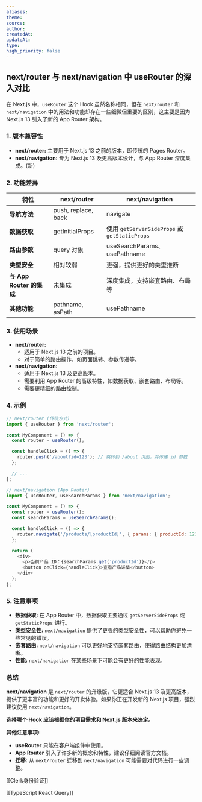 ```yaml
---
aliases: 
theme: 
source: 
author: 
createdAt: 
updateAt: 
type: 
high_priority: false
---
```


## next/router 与 next/navigation 中 useRouter 的深入对比

在 Next.js 中，`useRouter` 这个 Hook 虽然名称相同，但在 `next/router` 和 `next/navigation` 中的用法和功能却存在一些细微但重要的区别，这主要是因为 Next.js 13 引入了新的 App Router 架构。

### 1. 版本兼容性

- **next/router:** 主要用于 Next.js 13 之前的版本，即传统的 Pages Router。
- **next/navigation:** 专为 Next.js 13 及更高版本设计，与 App Router 深度集成。(新)

### 2. 功能差异

| 特性                   | next/router         | next/navigation                            |
| -------------------- | ------------------- | ------------------------------------------ |
| **导航方法**             | push, replace, back | navigate                                   |
| **数据获取**             | getInitialProps     | 使用 `getServerSideProps` 或 `getStaticProps` |
| **路由参数**             | query 对象            | useSearchParams、usePathname                |
| **类型安全**             | 相对较弱                | 更强，提供更好的类型推断                               |
| **与 App Router 的集成** | 未集成                 | 深度集成，支持嵌套路由、布局等                            |
| **其他功能**             | pathname, asPath    | usePathname                                |

### 3. 使用场景

- **next/router:**
  - 适用于 Next.js 13 之前的项目。
  - 对于简单的路由操作，如页面跳转、参数传递等。
- **next/navigation:**
  - 适用于 Next.js 13 及更高版本。
  - 需要利用 App Router 的高级特性，如数据获取、嵌套路由、布局等。
  - 需要更精细的路由控制。

### 4. 示例

```js
// next/router (传统方式)
import { useRouter } from 'next/router';

const MyComponent = () => {
  const router = useRouter();

  const handleClick = () => {
    router.push('/about?id=123'); // 跳转到 /about 页面，并传递 id 参数
  };

  // ...
};

// next/navigation (App Router)
import { useRouter, useSearchParams } from 'next/navigation';

const MyComponent = () => {
  const router = useRouter();
  const searchParams = useSearchParams();

  const handleClick = () => {
    router.navigate('/products/[productId]', { params: { productId: 123 } }); // 嵌套路由，动态路由
  };

  return (
    <div>
      <p>当前产品 ID：{searchParams.get('productId')}</p>
      <button onClick={handleClick}>查看产品详情</button>
    </div>
  );
};
```

### 5. 注意事项

- **数据获取:** 在 App Router 中，数据获取主要通过 `getServerSideProps` 或 `getStaticProps` 进行。
- **类型安全性:** `next/navigation` 提供了更强的类型安全性，可以帮助你避免一些常见的错误。
- **嵌套路由:** `next/navigation` 可以更好地支持嵌套路由，使得路由结构更加清晰。
- **性能:** `next/navigation` 在某些场景下可能会有更好的性能表现。

### 总结

**next/navigation** 是 `next/router` 的升级版，它更适合 Next.js 13 及更高版本，提供了更丰富的功能和更好的开发体验。如果你正在开发新的 Next.js 项目，强烈建议使用 `next/navigation`。

**选择哪个 Hook 应该根据你的项目需求和 Next.js 版本来决定。**

**其他注意事项:**

- **useRouter** 只能在客户端组件中使用。
- **App Router** 引入了许多新的概念和特性，建议仔细阅读官方文档。
- **迁移:** 从 `next/router` 迁移到 `next/navigation` 可能需要对代码进行一些调整。



[[Clerk身份验证]]

[[TypeScript React Query]]
